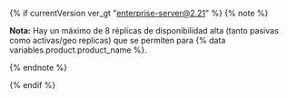 {% if  currentVersion ver_gt "enterprise-server@2.21" %}
{% note %}

**Nota:** Hay un máximo de 8 réplicas de disponibilidad alta (tanto pasivas como activas/geo replicas) que se permiten para {% data variables.product.product_name %}.

{% endnote %}

{% endif %}
